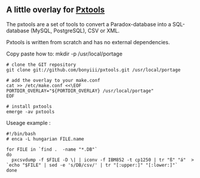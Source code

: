 ## A little overlay for [Pxtools][pxtools]

The pxtools are a set of tools to convert a Paradox-database into a SQL-database (MySQL, PostgreSQL), CSV or XML.

Pxtools is written from scratch and has no external dependencies.

[pxtools]: http://jan.kneschke.de/projects/pxtools/

Copy paste how to:
    mkdir -p /usr/local/portage

    # clone the GIT repository
    git clone git://github.com/bonyiii/pxtools.git /usr/local/portage

    # add the overlay to your make.conf
    cat >> /etc/make.conf <<\EOF
    PORTDIR_OVERLAY="${PORTDIR_OVERLAY} /usr/local/portage"
    EOF

    # install pxtools
    emerge -av pxtools

Useage example :

    #!/bin/bash
    # enca -L hungarian FILE.name

    for FILE in `find .  -name "*.DB"`
    do
      pxcsvdump -f $FILE -D \| | iconv -f IBM852 -t cp1250 | tr "ß" "á"  > `echo "$FILE" | sed -e 's/DB/csv/' | tr "[:upper:]" "[:lower:]"`
    done
